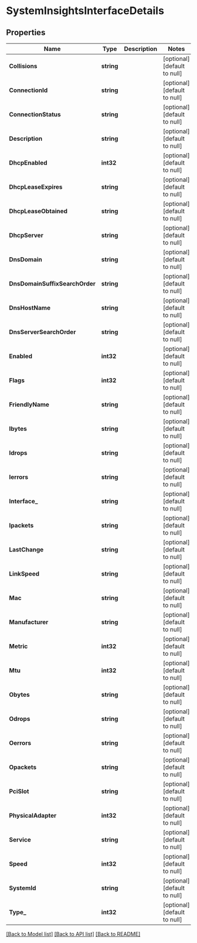 # SystemInsightsInterfaceDetails

## Properties
Name | Type | Description | Notes
------------ | ------------- | ------------- | -------------
**Collisions** | **string** |  | [optional] [default to null]
**ConnectionId** | **string** |  | [optional] [default to null]
**ConnectionStatus** | **string** |  | [optional] [default to null]
**Description** | **string** |  | [optional] [default to null]
**DhcpEnabled** | **int32** |  | [optional] [default to null]
**DhcpLeaseExpires** | **string** |  | [optional] [default to null]
**DhcpLeaseObtained** | **string** |  | [optional] [default to null]
**DhcpServer** | **string** |  | [optional] [default to null]
**DnsDomain** | **string** |  | [optional] [default to null]
**DnsDomainSuffixSearchOrder** | **string** |  | [optional] [default to null]
**DnsHostName** | **string** |  | [optional] [default to null]
**DnsServerSearchOrder** | **string** |  | [optional] [default to null]
**Enabled** | **int32** |  | [optional] [default to null]
**Flags** | **int32** |  | [optional] [default to null]
**FriendlyName** | **string** |  | [optional] [default to null]
**Ibytes** | **string** |  | [optional] [default to null]
**Idrops** | **string** |  | [optional] [default to null]
**Ierrors** | **string** |  | [optional] [default to null]
**Interface_** | **string** |  | [optional] [default to null]
**Ipackets** | **string** |  | [optional] [default to null]
**LastChange** | **string** |  | [optional] [default to null]
**LinkSpeed** | **string** |  | [optional] [default to null]
**Mac** | **string** |  | [optional] [default to null]
**Manufacturer** | **string** |  | [optional] [default to null]
**Metric** | **int32** |  | [optional] [default to null]
**Mtu** | **int32** |  | [optional] [default to null]
**Obytes** | **string** |  | [optional] [default to null]
**Odrops** | **string** |  | [optional] [default to null]
**Oerrors** | **string** |  | [optional] [default to null]
**Opackets** | **string** |  | [optional] [default to null]
**PciSlot** | **string** |  | [optional] [default to null]
**PhysicalAdapter** | **int32** |  | [optional] [default to null]
**Service** | **string** |  | [optional] [default to null]
**Speed** | **int32** |  | [optional] [default to null]
**SystemId** | **string** |  | [optional] [default to null]
**Type_** | **int32** |  | [optional] [default to null]

[[Back to Model list]](../README.md#documentation-for-models) [[Back to API list]](../README.md#documentation-for-api-endpoints) [[Back to README]](../README.md)


